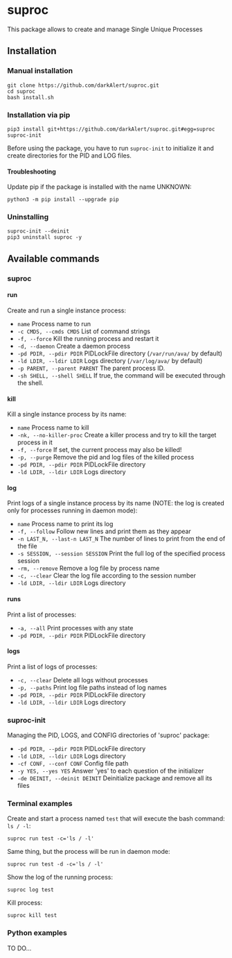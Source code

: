 # suproc
This package allows to create and manage Single Unique Processes

## Installation
### Manual installation
```
git clone https://github.com/darkAlert/suproc.git
cd suproc
bash install.sh
```

### Installation via pip
```
pip3 install git+https://github.com/darkAlert/suproc.git#egg=suproc
suproc-init
```
Before using the package, you have to run `suproc-init` to initialize it and create directories for the PID and LOG files.

#### Troubleshooting
Update pip if the package is installed with the name UNKNOWN:
```
python3 -m pip install --upgrade pip
```

### Uninstalling
```
suproc-init --deinit
pip3 uninstall suproc -y
```

## Available commands
### suproc
#### run
Create and run a single instance process:
- `name`                       Process name to run
- `-c CMDS, --cmds CMDS`       List of command strings
- `-f, --force`                Kill the running process and restart it
- `-d, --daemon`               Create a daemon process
- `-pd PDIR, --pdir PDIR`      PIDLockFile directory (`/var/run/ava/` by default)
- `-ld LDIR, --ldir LDIR`      Logs directory (`/var/log/ava/` by default)
- `-p PARENT, --parent PARENT` The parent process ID.
- `-sh SHELL, --shell SHELL`   If true, the command will be executed through the shell.

#### kill
Kill a single instance process by its name:
- `name`                  Process name to kill
- `-nk, --no-killer-proc` Create a killer process and try to kill the target process in it
- `-f, --force`           If set, the current process may also be killed!
- `-p, --purge`           Remove the pid and log files of the killed process
- `-pd PDIR, --pdir PDIR` PIDLockFile directory
- `-ld LDIR, --ldir LDIR` Logs directory

#### log
Print logs of a single instance process by its name (NOTE: the log is created only for processes running in daemon mode):
- `name`                          Process name to print its log
- `-f, --follow`                  Follow new lines and print them as they appear
- `-n LAST_N, --last-n LAST_N`    The number of lines to print from the end of the file
- `-s SESSION, --session SESSION` Print the full log of the specified process session
- `-rm, --remove`                 Remove a log file by process name
- `-c, --clear`                   Clear the log file according to the session number
- `-ld LDIR, --ldir LDIR`         Logs directory   

#### runs
Print a list of processes:
- `-a, --all`             Print processes with any state
- `-pd PDIR, --pdir PDIR` PIDLockFile directory

#### logs
Print a list of logs of processes:
- `-c, --clear`           Delete all logs without processes
- `-p, --paths`           Print log file paths instead of log names
- `-pd PDIR, --pdir PDIR` PIDLockFile directory
- `-ld LDIR, --ldir LDIR` Logs directory 

### suproc-init
Managing the PID, LOGS, and CONFIG directories of 'suproc' package:
- `-pd PDIR, --pdir PDIR`       PIDLockFile directory
- `-ld LDIR, --ldir LDIR`       Logs directory
- `-cf CONF, --conf CONF`       Config file path 
- `-y YES, --yes YES`           Answer 'yes' to each question of the initializer
- `-de DEINIT, --deinit DEINIT` Deinitialize package and remove all its files


### Terminal examples
Create and start a process named `test` that will execute the bash command: `ls / -l`:
```
suproc run test -c='ls / -l'
```

Same thing, but the process will be run in daemon mode:
```
suproc run test -d -c='ls / -l'
```

Show the log of the running process:
```
suproc log test
```

Kill process:
```
suproc kill test
```

### Python examples
TO DO...